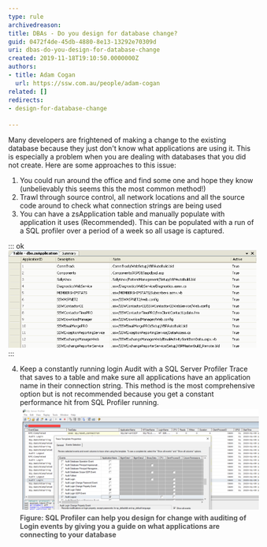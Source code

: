 ```yaml
---
type: rule
archivedreason: 
title: ​DBAs - Do you design for database change?
guid: 0472f4de-45db-4880-8e13-13292e70309d
uri: dbas-do-you-design-for-database-change
created: 2019-11-18T19:10:50.0000000Z
authors:
- title: Adam Cogan
  url: https://ssw.com.au/people/adam-cogan
related: []
redirects:
- design-for-database-change

---
```


Many developers are frightened of making a change to the existing database because they just don't know what applications are using it. This is especially a problem when you are dealing with databases that you did not create. Here are some approaches to this issue:

<!--endintro-->

1. You could run around the office and find some one and hope they know (unbelievably this seems this the most common method!)
2. Trawl through source control, all network locations and all the source code around to check what connection strings are being used
3. You can have a zsApplication table and manually populate with application it uses (Recommended). This can be populated with a run of a SQL profiler over a period of a week so all usage is captured. 
      

::: ok  
![Figure: Add a zsApplication table to make applications that use it visible to all developers](SQLDatabases_zsApplication.png)  
:::

4. Keep a constantly running login Audit with a SQL Server Profiler Trace that saves to a table and make sure all applications have an application name in their connection string. This method is the most comprehensive option but is not recommended because you get a constant performance hit from SQL Profiler running.
<span style="color:#555555;font-weight:bold;"><img src="2020-01-09_18-55-46.png" alt="2020-01-09_18-55-46.png" style="margin:5px;width:808px;">
</span><span style="color:#555555;font-weight:bold;">Figure: SQL Profiler can help you design for change with auditing of Login events by giving you a guide on what applications are connecting to your database</span>
